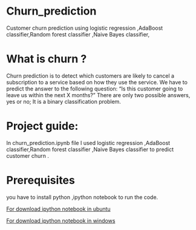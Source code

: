 # Churn_prediction
Customer churn prediction using logistic regression ,AdaBoost classifier,Random forest classifier ,Naive Bayes classifier,
# What is churn ?
Churn prediction is to detect which customers are likely to cancel a subscription to a service based on how they use the service. We have  to predict the answer to the following question: “Is this customer going to leave us within the next X months?” There are only two possible answers, yes or no; It is a binary classification problem.

# Project guide:

In churn_prediction.ipynb file I used logistic regression ,AdaBoost classifier,Random forest classifier ,Naive Bayes classifier to predict customer churn . 





# Prerequisites
you have to install python  ,ipython notebook to run the code.

[For download ipython notebook in ubuntu](https://www.digitalocean.com/community/tutorials/how-to-set-up-a-jupyter-notebook-to-run-ipython-on-ubuntu-16-04)

[For download ipython notebook in windows](http://jupyter.readthedocs.io/en/latest/install.html)





 
